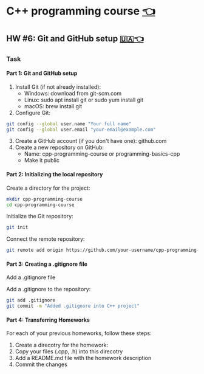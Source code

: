 # C++ programming course [👈](../README-EN.md)

## HW #6: Git and GitHub setup [🇺🇦👈](./README.md)

### Task

#### Part 1: Git and GitHub setup

1) Install Git (if not already installed):
    - Windows: download from git-scm.com
    - Linux: sudo apt install git or sudo yum install git
    - macOS: brew install git
2) Configure Git:

```bash
git config --global user.name "Your full name"
git config --global user.email "your-email@example.com"
```

3) Create a GitHub account (if you don't have one): github.com
4) Create a new repository on GitHub:
    - Name: cpp-programming-course or programming-basics-cpp
    - Make it public

#### Part 2: Initializing the local repository

Create a directory for the project:

```bash
mkdir cpp-programming-course
cd cpp-programming-course
```

Initialize the Git repository:

```bash
git init
```

Connect the remote repository:

```bash
git remote add origin https://github.com/your-username/cpp-programming-course.git
```

#### Part 3: Creating a .gitignore file

Add a .gitignore file

Add a .gitignore to the repository:

```bash
git add .gitignore
git commit -m "Added .gitignore into C++ project"
```

#### Part 4: Transferring Homeworks

For each of your previous homeworks, follow these steps:

1) Create a direcotry for the homework:
2) Copy your files (.cpp, .h) into this direcotry
3) Add a README.md file with the homework description
4) Commit the changes

